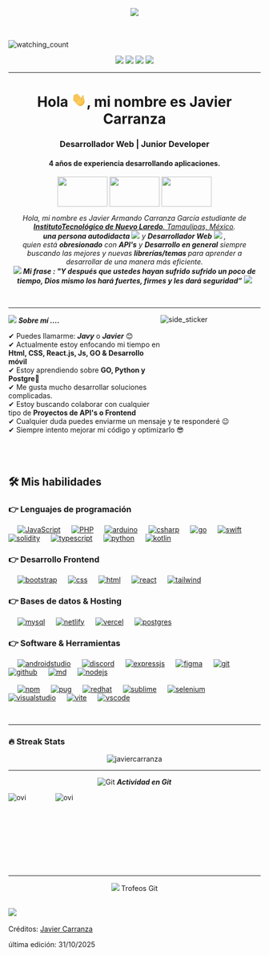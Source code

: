 <p align="center">
  <img src="https://assets.gocoderz.xyz/site/wp-content/uploads/2017/02/shutterstock_239157115-460x320.jpg" height="200"/>
</p>
<br>
<p align="left"> 
<img src="https://komarev.com/ghpvc/?username=JavierCarranza2203&color=brightgreen" alt="watching_count" />
 </p>
 <p align="center">
<img src="https://img.shields.io/badge/Edad-22-blue" />
  <img src="https://img.shields.io/badge/Especialidad-Desarrollo%20Web-brightgreen" />
  <img src="https://img.shields.io/badge/Pais-Mexico-success" />
  <img src="https://img.shields.io/badge/Idiomas-Ingles%20%26%20Español-brightgreen" />
</p>
<hr>
<h1 align="center">Hola <img src="https://raw.githubusercontent.com/ABSphreak/ABSphreak/master/gifs/Hi.gif" width="30px">, mi nombre es Javier Carranza </h1>
<h3 align="center">Desarrollador Web | Junior Developer </h3>
<h4 align="center">4 años de experiencia desarrollando aplicaciones.</h4>
<p align="center">
 <a href = "mailto: javcarr.2203@gmail.com"><img align="center" src="https://img.shields.io/badge/Gmail-D14836?style=for-the-badge&logo=gmail&logoColor=white" height="60" width="100" /></a>
  <a href = "https://wazasoftsolutions.netlify.app/" targer="_blank"><img align="center" src="	https://img.shields.io/badge/website-000000?style=for-the-badge&logo=About.me&logoColor=white" height="60" width="100" /></a>
  <a href = "mailto: javcarr.2203@gmail.com"><img align="center" src="https://img.shields.io/badge/LinkedIn-0077B5?style=for-the-badge&logo=linkedin&logoColor=white" height="60" width="100" /></a>
</p>

<p align="center">
  <em>
    Hola, mi nombre es Javier Armando Carranza García estudiante de <a href="#"> <b>InstitutoTecnológico de Nuevo Laredo</b>. Tamaulipas, México</a>. <br>
    <b>una persona autodidacta</b> <img src="https://github.com/TheDudeThatCode/TheDudeThatCode/blob/master/Assets/Developer.gif" width="30px"> y <b>Desarrollador Web</b>&nbsp;<img src="https://github.com/TheDudeThatCode/TheDudeThatCode/blob/master/Assets/Designer.gif" width="36px">&nbsp,<br>quien está <b>obresionado</b>
    con <b>API's</b> y <b>Desarrollo en general</b> siempre buscando las mejores y nuevas <b> librerías/temas </b> para aprender a desarrollar de una manera más eficiente. 
  </em> 
  <br>
  <img src="https://media.giphy.com/media/gH3LO09IOiZIqePwv9/giphy.gif" width="50" /> <b><i align="center">Mi frase : "Y después que ustedes hayan sufrido sufrido un poco de tiempo, Dios mismo los hará fuertes, firmes y les dará seguridad”</i></b> <img src="https://media.giphy.com/media/qjqUcgIyRjsl2/giphy.gif" width="50" />
</p>
<br>
<hr>

<img align="right" width=200px height=200px alt="side_sticker" src="https://media.giphy.com/media/TEnXkcsHrP4YedChhA/giphy.gif" />

<img src="https://media.giphy.com/media/iY8CRBdQXODJSCERIr/giphy.gif" width="30px">&nbsp;***Sobre mí ....***

✔ Puedes llamarme: ***Javy*** o ***Javier*** 😊 <br>
✔ Actualmente estoy enfocando mi tiempo en **Html, CSS, React.js, Js, GO & Desarrollo móvil**<br>
✔ Estoy aprendiendo sobre **GO, Python y Postgre**🥰<br>
✔ Me gusta mucho desarrollar soluciones complicadas.<br>
✔ Estoy buscando colaborar con cualquier tipo de **Proyectos de API's o Frontend**<br>
✔ Cualquier duda puedes enviarme un mensaje y te responderé 😉<br>
✔ Siempre intento mejorar mi código y optimizarlo 😎<br><br><br><br>

## 🛠️ Mis habilidades

### 👉 Lenguajes de programación

<p align="left"> 
  &emsp; 
  <a href="https://developer.mozilla.org/es/docs/Web/JavaScript" target="_blank"><img alt="JavaScript" src="https://skillicons.dev/icons?i=js"></a>
  &emsp;
  <a href="https://www.php.net/" target="_blank"><img alt="PHP" src="https://skillicons.dev/icons?i=php"></a>
  &emsp; 
   <a href="https://www.arduino.cc/" target="_blank"><img alt="arduino" src="https://skillicons.dev/icons?i=arduino"></a>
&emsp; 
   <a href="https://dotnet.microsoft.com/es-es/languages/csharp" target="_blank"><img alt="csharp" src="https://skillicons.dev/icons?i=cs"></a>
&emsp; 
   <a href="https://go.dev/" target="_blank"><img alt="go" src="https://skillicons.dev/icons?i=go"></a>
&emsp; 
   <a href="https://www.swift.org/documentation/" target="_blank"><img alt="swift" src="https://skillicons.dev/icons?i=swift"></a>
&emsp; 
   <a href="https://www.soliditylang.org/" target="_blank"><img alt="solidity" src="https://skillicons.dev/icons?i=solidity"></a>
&emsp; 
   <a href="https://www.typescriptlang.org/" target="_blank"><img alt="typescript" src="https://skillicons.dev/icons?i=ts"></a>
&emsp; 
   <a href="https://www.python.org/" target="_blank"><img alt="python" src="https://skillicons.dev/icons?i=py"></a>
&emsp; 
   <a href="https://kotlinlang.org/" target="_blank"><img alt="kotlin" src="https://skillicons.dev/icons?i=kotlin"></a>
</p>

### 👉 Desarrollo Frontend
<p align="left"> 
  &emsp; 
  <a href="https://getbootstrap.com/" target="_blank"><img alt="bootstrap" src="https://skillicons.dev/icons?i=bootstrap"></a>
&emsp; 
   <a href="https://lenguajecss.com/css/introduccion/que-es-css/" target="_blank"><img alt="css" src="https://skillicons.dev/icons?i=css"></a>
&emsp; 
   <a href="https://lenguajehtml.com/" target="_blank"><img alt="html" src="https://skillicons.dev/icons?i=html"></a>
&emsp; 
   <a href="https://es.react.dev/" target="_blank"><img alt="react" src="https://skillicons.dev/icons?i=react"></a>
&emsp; 
   <a href="https://tailwindcss.com/" target="_blank"><img alt="tailwind" src="https://skillicons.dev/icons?i=tailwind"></a>
</p>

### 👉 Bases de datos & Hosting
<p align="left">
  &emsp;
  <a href="https://www.mysql.com/" target="_blank"><img alt="mysql" src="https://skillicons.dev/icons?i=mysql"></a>
  &emsp;
  <a href="https://www.netlify.com/" target="_blank"><img alt="netlify" src="https://skillicons.dev/icons?i=netlify"></a>
  &emsp;
  <a href="https://vercel.com/" target="_blank"> <img alt="vercel" src="https://skillicons.dev/icons?i=vercel"></a>
  &emsp;
  <a href="https://www.postgresql.org/" target="_blank"><img alt="postgres" src="https://skillicons.dev/icons?i=postgres"></a>
 </p>

 ### 👉 Software & Herramientas
 
<p>
   &emsp;
   <a href="https://developer.android.com/studio" target="_blank"><img alt="androidstudio" src="https://skillicons.dev/icons?i=androidstudio"></a>
   &emsp;
   <a href="https://discord.com/" target="_blank"><img alt="discord" src="https://skillicons.dev/icons?i=discord"></a>
   &emsp;
   <a href="https://expressjs.com/es/" target="_blank"><img alt="expressjs" src="https://skillicons.dev/icons?i=express"></a>
   &emsp;
   <a href="https://www.figma.com/" target="_blank"><img alt="figma" src="https://skillicons.dev/icons?i=figma"></a>
   &emsp;
   <a href="https://git-scm.com/" target="_blank"><img alt="git" src="https://skillicons.dev/icons?i=git"></a>
   &emsp;
   <a href="https://github.com/" target="_blank"><img alt="github" src="https://skillicons.dev/icons?i=github"></a>
   &emsp;
   <a href="https://markdown.es/" target="_blank"><img alt="md" src="https://skillicons.dev/icons?i=md"></a>
   &emsp;
   <a href="https://nodejs.org/en" target="_blank"><img alt="nodejs" src="https://skillicons.dev/icons?i=nodejs"></a>
   <br><br>
   &emsp;
   <a href="https://www.npmjs.com/" target="_blank"><img alt="npm" src="https://skillicons.dev/icons?i=npm"></a>
   &emsp;
   <a href="https://pugjs.org/api/getting-started.html" target="_blank"><img alt="pug" src="https://skillicons.dev/icons?i=pug"></a>
   &emsp;
   <a href="https://developers.redhat.com/hello-world/nodejs" target="_blank"><img alt="redhat" src="https://skillicons.dev/icons?i=redhat"></a>
   &emsp;
   <a href="https://www.sublimetext.com/" target="_blank"><img alt="sublime" src="https://skillicons.dev/icons?i=sublime"></a>
   &emsp;
   <a href="https://www.selenium.dev/" target="_blank"><img alt="selenium" src="https://skillicons.dev/icons?i=selenium"></a>
   &emsp;
   <a href="https://visualstudio.microsoft.com/es/" target="_blank"><img alt="visualstudio" src="https://skillicons.dev/icons?i=visualstudio"></a>
   &emsp;
   <a href="https://vite.dev/" target="_blank"><img alt="vite" src="https://skillicons.dev/icons?i=vite"></a>
   &emsp;
   <a href="https://code.visualstudio.com/" target="_blank"><img alt="vscode" src="https://skillicons.dev/icons?i=vscode"></a>
</p>

<br/>

<hr>

### 🔥 Streak Stats
<p align="center"><img src="https://github-readme-streak-stats.herokuapp.com/?user=JavierCarranza2203&theme=algolia" alt="javiercarranza"/></p>

<hr>
<p align="center">
 <img src="https://media.giphy.com/media/W5eoZHPpUx9sapR0eu/giphy.gif" width="30px" alt="Git"/>&nbsp;<i><b>Actividad en Git</b></i></p>
 
<p><img align="left" src="https://github-readme-stats.vercel.app/api/top-langs?username=JavierCarranza2203&show_icons=true&locale=en&layout=compact&theme=chartreuse-dark" alt="ovi" /></p>
<p>&nbsp;<img align="right" src="https://github-readme-stats.vercel.app/api?username=JavierCarranza2203&show_icons=true&locale=en&theme=chartreuse-dark" alt="ovi" width="410" /></p>
<br><br><br><br><br><br><br>
<hr>

<p align="center"><img src="https://media.giphy.com/media/QaMcXSekUWx7aogAUr/giphy.gif" width="30" />&nbsp;Trofeos Git</p><br>

<img src="https://github-profile-trophy.vercel.app/?username=JavierCarranza2203&theme=juicyfresh&no-bg=true" />

Créditos: [Javier Carranza](https://github.com/JavierCarranza2203)

última edición: 31/10/2025
